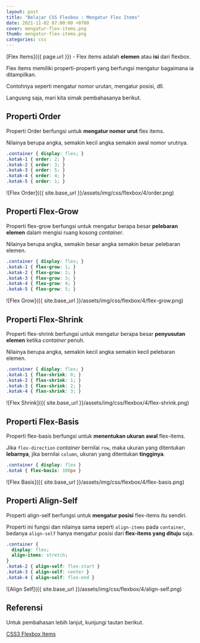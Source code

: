 ```yaml
---
layout: post
title: "Belajar CSS Flexbox : Mengatur Flex Items"
date: 2021-11-02 07:00:00 +0700
cover: mengatur-flex-items.png
thumb: mengatur-flex-items.png
categories: css
---
```


[Flex Items]({{ page.url }}) - Flex items adalah __elemen__ atau __isi__ dari flexbox.

Flex items memiliki properti-properti yang berfungsi mengatur bagaimana ia ditampilkan.

Contohnya seperti mengatur nomor urutan, mengatur posisi, dll.

Langusng saja, mari kita simak pembahasanya berikut.

## Properti Order

Properti Order berfungsi untuk __mengatur nomor urut__ flex items.

Nilainya berupa angka, semakin kecil angka semakin awal nomor urutnya.

```css
.container { display: flex; }
.kotak-1 { order: 2; }
.kotak-2 { order: 3; }
.kotak-3 { order: 5; }
.kotak-4 { order: 4; }
.kotak-5 { order: 1; }
```

![Flex Order]({{ site.base_url }}/assets/img/css/flexbox/4/order.png)

## Properti Flex-Grow

Properti flex-grow berfungsi untuk mengatur berapa besar __pelebaran elemen__ dalam mengisi ruang kosong _container_.

Nilainya berupa angka, semakin besar angka semakin besar pelebaran elemen.

```css
.container { display: flex; }
.kotak-1 { flex-grow: 1; }
.kotak-2 { flex-grow: 2; }
.kotak-3 { flex-grow: 3; }
.kotak-4 { flex-grow: 4; }
.kotak-5 { flex-grow: 5; }
```

![Flex Grow]({{ site.base_url }}/assets/img/css/flexbox/4/flex-grow.png)

## Properti Flex-Shrink

Properti flex-shrink berfungsi untuk mengatur berapa besar __penyusutan elemen__ ketika _container_ penuh.

Nilainya berupa angka, semakin kecil angka semakin kecil pelebaran elemen.

```css
.container { display: flex; }
.kotak-1 { flex-shrink: 0; }
.kotak-2 { flex-shrink: 1; }
.kotak-3 { flex-shrink: 2; }
.kotak-4 { flex-shrink: 3; }
```

![Flex Shrink]({{ site.base_url }}/assets/img/css/flexbox/4/flex-shrink.png)

## Properti Flex-Basis

Properti flex-basis berfungsi untuk __menentukan ukuran awal__ flex-items.

Jika `flex-direction` _container_ bernilai `row`, maka ukuran yang ditentukan __lebarnya__, jika bernilai `column`, ukuran yang ditentukan __tingginya__.

```css
.container { display: flex }
.kotak { flex-basis: 100px }
```

![Flex Basis]({{ site.base_url }}/assets/img/css/flexbox/4/flex-basis.png)

## Properti Align-Self

Properti align-self berfungsi untuk __mengatur posisi__ flex-items itu sendiri.

Properti ini fungsi dan nilainya sama seperti `align-items` pada `container`, bedanya `align-self` hanya mengatur posisi dari **flex-items yang dituju** saja.

```css
.container {
  display: flex;
  align-items: stretch;
}
.kotak-2 { align-self: flex-start }
.kotak-3 { align-self: center }
.kotak-4 { align-self: flex-end }
```

![Align Self]({{ site.base_url }}/assets/img/css/flexbox/4/align-self.png)

## Referensi

Untuk pembahasan lebih lanjut, kunjungi tautan berikut.

<a href="https://www.w3schools.com/css/css3_flexbox_items.asp" target="_blank">CSS3 Flexbox Items</a>